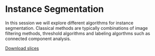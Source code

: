 # Instance Segmentation
In this session we will explore different algorithms for instance segmentation. Classical methods are typically combinations of image filtering methods, threshold algorithms and labeling algorthms such as connected component analysis. 

[Download slices](https://github.com/BiAPoL/Quantitative_Bio_Image_Analysis_with_Python_2022/raw/main/docs/day2c_instance_segmentation/Instance_segmentation.pdf)
